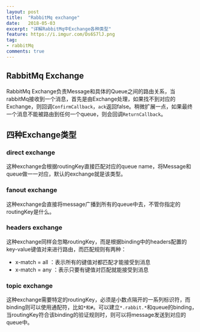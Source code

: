 ```yaml
---
layout: post
title:  "RabbitMq exchange"
date:   2018-05-03
excerpt: "详解RabbitMq中Exchange各种类型"
feature: https://i.imgur.com/Ds6S7lJ.png
tag:
- rabbitMq
comments: true
---
```


## RabbitMq Exchange

RabbitMq Exchange负责Message和具体的Queue之间的路由关系，当rabbitMq接收到一个消息，首先是由Exchange处理，如果找不到对应的Exchange，则回调```ConfirmCallback```，```ack```返回false。稍微扩展一点，如果最终一个消息不能被路由到任何一个queue，则会回调```ReturnCallback```。

## 四种Exchange类型

### direct exchange

这种exchange会根据routingKey直接匹配对应的queue name，将Message和queue做一一对应，默认的exchange就是该类型。

### fanout exchange

这种exchange会直接将message广播到所有的queue中去，不管你指定的routingKey是什么。

### headers exchange

这种exchange同样会忽略routingKey，而是根据binding中的headers配置的key-value键值对来进行路由，而匹配规则有两种：

* x-match = all   ：表示所有的键值对都匹配才能接受到消息
* x-match = any ：表示只要有键值对匹配就能接受到消息
    
### topic exchange

这种exchange需要特定的routingKey，必须是小数点隔开的一系列标识符，而binding则可以使用通配符，比如```*和#```。可以建立```*.rabbit.*```和queue的binding，当routingKey符合该binding的验证规则时，则可以将message发送到对应的queue中。